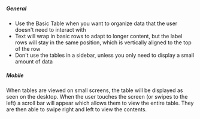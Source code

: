 ##### General

* Use the Basic Table when you want to organize data that the user doesn't need to interact with
* Text will wrap in basic rows to adapt to longer content, but the label rows will stay in the same position, which is vertically aligned to the top of the row
* Don't use the tables in a sidebar, unless you only need to display a small amount of data

##### Mobile

When tables are viewed on small screens, the table will be displayed as seen on the desktop. When the user touches the screen (or swipes to the left) a scroll bar will appear which allows them to view the entire table. They are then able to swipe right and left to view the contents.